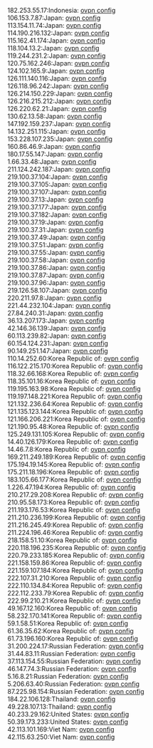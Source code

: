 182.253.55.17:Indonesia: [ovpn config](vpn/182_253_55_17.ovpn)  
106.153.7.87:Japan: [ovpn config](vpn/106_153_7_87.ovpn)  
113.154.11.74:Japan: [ovpn config](vpn/113_154_11_74.ovpn)  
114.190.216.132:Japan: [ovpn config](vpn/114_190_216_132.ovpn)  
115.162.41.174:Japan: [ovpn config](vpn/115_162_41_174.ovpn)  
118.104.13.2:Japan: [ovpn config](vpn/118_104_13_2.ovpn)  
119.244.231.2:Japan: [ovpn config](vpn/119_244_231_2.ovpn)  
120.75.162.246:Japan: [ovpn config](vpn/120_75_162_246.ovpn)  
124.102.165.9:Japan: [ovpn config](vpn/124_102_165_9.ovpn)  
126.111.140.116:Japan: [ovpn config](vpn/126_111_140_116.ovpn)  
126.118.96.242:Japan: [ovpn config](vpn/126_118_96_242.ovpn)  
126.214.150.229:Japan: [ovpn config](vpn/126_214_150_229.ovpn)  
126.216.215.212:Japan: [ovpn config](vpn/126_216_215_212.ovpn)  
126.220.62.21:Japan: [ovpn config](vpn/126_220_62_21.ovpn)  
130.62.13.58:Japan: [ovpn config](vpn/130_62_13_58.ovpn)  
147.192.159.237:Japan: [ovpn config](vpn/147_192_159_237.ovpn)  
14.132.251.115:Japan: [ovpn config](vpn/14_132_251_115.ovpn)  
153.228.107.235:Japan: [ovpn config](vpn/153_228_107_235.ovpn)  
160.86.46.9:Japan: [ovpn config](vpn/160_86_46_9.ovpn)  
180.17.55.147:Japan: [ovpn config](vpn/180_17_55_147.ovpn)  
1.66.33.48:Japan: [ovpn config](vpn/1_66_33_48.ovpn)  
211.124.242.187:Japan: [ovpn config](vpn/211_124_242_187.ovpn)  
219.100.37.104:Japan: [ovpn config](vpn/219_100_37_104.ovpn)  
219.100.37.105:Japan: [ovpn config](vpn/219_100_37_105.ovpn)  
219.100.37.107:Japan: [ovpn config](vpn/219_100_37_107.ovpn)  
219.100.37.13:Japan: [ovpn config](vpn/219_100_37_13.ovpn)  
219.100.37.177:Japan: [ovpn config](vpn/219_100_37_177.ovpn)  
219.100.37.182:Japan: [ovpn config](vpn/219_100_37_182.ovpn)  
219.100.37.19:Japan: [ovpn config](vpn/219_100_37_19.ovpn)  
219.100.37.31:Japan: [ovpn config](vpn/219_100_37_31.ovpn)  
219.100.37.49:Japan: [ovpn config](vpn/219_100_37_49.ovpn)  
219.100.37.51:Japan: [ovpn config](vpn/219_100_37_51.ovpn)  
219.100.37.55:Japan: [ovpn config](vpn/219_100_37_55.ovpn)  
219.100.37.58:Japan: [ovpn config](vpn/219_100_37_58.ovpn)  
219.100.37.86:Japan: [ovpn config](vpn/219_100_37_86.ovpn)  
219.100.37.87:Japan: [ovpn config](vpn/219_100_37_87.ovpn)  
219.100.37.96:Japan: [ovpn config](vpn/219_100_37_96.ovpn)  
219.126.58.107:Japan: [ovpn config](vpn/219_126_58_107.ovpn)  
220.211.97.8:Japan: [ovpn config](vpn/220_211_97_8.ovpn)  
221.44.232.104:Japan: [ovpn config](vpn/221_44_232_104.ovpn)  
27.84.240.31:Japan: [ovpn config](vpn/27_84_240_31.ovpn)  
36.13.207.173:Japan: [ovpn config](vpn/36_13_207_173.ovpn)  
42.146.36.139:Japan: [ovpn config](vpn/42_146_36_139.ovpn)  
60.113.239.82:Japan: [ovpn config](vpn/60_113_239_82.ovpn)  
60.154.124.231:Japan: [ovpn config](vpn/60_154_124_231.ovpn)  
90.149.251.147:Japan: [ovpn config](vpn/90_149_251_147.ovpn)  
110.14.252.60:Korea Republic of: [ovpn config](vpn/110_14_252_60.ovpn)  
116.122.215.170:Korea Republic of: [ovpn config](vpn/116_122_215_170.ovpn)  
118.32.66.168:Korea Republic of: [ovpn config](vpn/118_32_66_168.ovpn)  
118.35.101.16:Korea Republic of: [ovpn config](vpn/118_35_101_16.ovpn)  
119.195.163.98:Korea Republic of: [ovpn config](vpn/119_195_163_98.ovpn)  
119.197.148.221:Korea Republic of: [ovpn config](vpn/119_197_148_221.ovpn)  
121.132.236.64:Korea Republic of: [ovpn config](vpn/121_132_236_64.ovpn)  
121.135.123.144:Korea Republic of: [ovpn config](vpn/121_135_123_144.ovpn)  
121.166.206.221:Korea Republic of: [ovpn config](vpn/121_166_206_221.ovpn)  
121.190.95.48:Korea Republic of: [ovpn config](vpn/121_190_95_48.ovpn)  
125.249.131.105:Korea Republic of: [ovpn config](vpn/125_249_131_105.ovpn)  
14.40.126.179:Korea Republic of: [ovpn config](vpn/14_40_126_179.ovpn)  
14.46.7.8:Korea Republic of: [ovpn config](vpn/14_46_7_8.ovpn)  
169.211.249.189:Korea Republic of: [ovpn config](vpn/169_211_249_189.ovpn)  
175.194.19.145:Korea Republic of: [ovpn config](vpn/175_194_19_145.ovpn)  
175.211.18.196:Korea Republic of: [ovpn config](vpn/175_211_18_196.ovpn)  
183.105.66.177:Korea Republic of: [ovpn config](vpn/183_105_66_177.ovpn)  
1.226.47.194:Korea Republic of: [ovpn config](vpn/1_226_47_194.ovpn)  
210.217.29.208:Korea Republic of: [ovpn config](vpn/210_217_29_208.ovpn)  
210.95.58.173:Korea Republic of: [ovpn config](vpn/210_95_58_173.ovpn)  
211.193.176.53:Korea Republic of: [ovpn config](vpn/211_193_176_53.ovpn)  
211.210.236.199:Korea Republic of: [ovpn config](vpn/211_210_236_199.ovpn)  
211.216.245.49:Korea Republic of: [ovpn config](vpn/211_216_245_49.ovpn)  
211.224.196.46:Korea Republic of: [ovpn config](vpn/211_224_196_46.ovpn)  
218.158.51.10:Korea Republic of: [ovpn config](vpn/218_158_51_10.ovpn)  
220.118.196.235:Korea Republic of: [ovpn config](vpn/220_118_196_235.ovpn)  
220.79.233.185:Korea Republic of: [ovpn config](vpn/220_79_233_185.ovpn)  
221.158.159.86:Korea Republic of: [ovpn config](vpn/221_158_159_86.ovpn)  
221.159.107.184:Korea Republic of: [ovpn config](vpn/221_159_107_184.ovpn)  
222.107.31.210:Korea Republic of: [ovpn config](vpn/222_107_31_210.ovpn)  
222.110.134.84:Korea Republic of: [ovpn config](vpn/222_110_134_84.ovpn)  
222.112.233.79:Korea Republic of: [ovpn config](vpn/222_112_233_79.ovpn)  
222.99.210.21:Korea Republic of: [ovpn config](vpn/222_99_210_21.ovpn)  
49.167.12.160:Korea Republic of: [ovpn config](vpn/49_167_12_160.ovpn)  
58.232.170.141:Korea Republic of: [ovpn config](vpn/58_232_170_141.ovpn)  
59.1.58.51:Korea Republic of: [ovpn config](vpn/59_1_58_51.ovpn)  
61.36.35.62:Korea Republic of: [ovpn config](vpn/61_36_35_62.ovpn)  
61.73.196.160:Korea Republic of: [ovpn config](vpn/61_73_196_160.ovpn)  
31.200.224.17:Russian Federation: [ovpn config](vpn/31_200_224_17.ovpn)  
31.44.83.11:Russian Federation: [ovpn config](vpn/31_44_83_11.ovpn)  
37.113.154.55:Russian Federation: [ovpn config](vpn/37_113_154_55.ovpn)  
46.147.74.3:Russian Federation: [ovpn config](vpn/46_147_74_3.ovpn)  
5.16.8.21:Russian Federation: [ovpn config](vpn/5_16_8_21.ovpn)  
5.206.63.40:Russian Federation: [ovpn config](vpn/5_206_63_40.ovpn)  
87.225.98.154:Russian Federation: [ovpn config](vpn/87_225_98_154.ovpn)  
184.22.106.128:Thailand: [ovpn config](vpn/184_22_106_128.ovpn)  
49.228.107.13:Thailand: [ovpn config](vpn/49_228_107_13.ovpn)  
40.233.29.162:United States: [ovpn config](vpn/40_233_29_162.ovpn)  
50.39.173.233:United States: [ovpn config](vpn/50_39_173_233.ovpn)  
42.113.101.169:Viet Nam: [ovpn config](vpn/42_113_101_169.ovpn)  
42.115.63.250:Viet Nam: [ovpn config](vpn/42_115_63_250.ovpn)  
